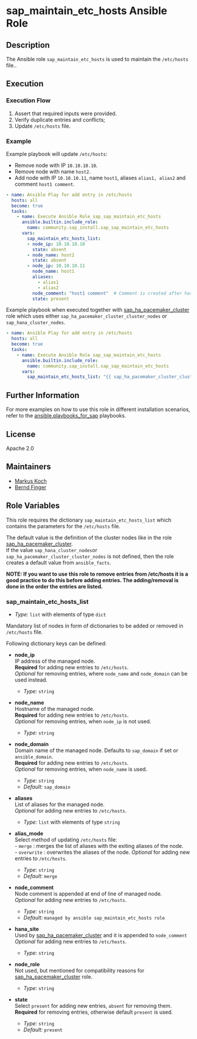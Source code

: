 <!-- BEGIN Title -->
# sap_maintain_etc_hosts Ansible Role
<!-- END Title -->

## Description
<!-- BEGIN Description -->
The Ansible role `sap_maintain_etc_hosts` is used to maintain the `/etc/hosts` file..
<!-- END Description -->

<!-- BEGIN Dependencies -->
<!-- END Dependencies -->

<!-- BEGIN Prerequisites -->
<!-- END Prerequisites -->

## Execution
<!-- BEGIN Execution -->
<!-- END Execution -->

<!-- BEGIN Execution Recommended -->
<!-- END Execution Recommended -->

### Execution Flow
<!-- BEGIN Execution Flow -->
1. Assert that required inputs were provided.
2. Verify duplicate entries and conflicts;
3. Update `/etc/hosts` file.
<!-- END Execution Flow -->

### Example
<!-- BEGIN Execution Example -->
Example playbook will update `/etc/hosts`:
- Remove node with IP `10.10.10.10`.
- Remove node with name `host2`.
- Add node with IP `10.10.10.11`, name `host1`, aliases `alias1, alias2` and comment `host1 comment`.
```yaml
- name: Ansible Play for add entry in /etc/hosts
  hosts: all
  become: true
  tasks:
    - name: Execute Ansible Role sap_sap_maintain_etc_hosts
      ansible.builtin.include_role:
        name: community.sap_install.sap_sap_maintain_etc_hosts
      vars:
        sap_maintain_etc_hosts_list:
        - node_ip: 10.10.10.10
          state: absent
        - node_name: host2
          state: absent
        - node_ip: 10.10.10.11
          node_name: host1
          aliases:
            - alias1
            - alias2
          node_comment: "host1 comment"  # Comment is created after hash sign (defaults to hana_site)
          state: present
```

Example playbook when executed together with [sap_ha_pacemaker_cluster](https://github.com/sap-linuxlab/community.sap_install/tree/main/roles/sap_ha_pacemaker_cluster) role which uses either `sap_ha_pacemaker_cluster_cluster_nodes` or `sap_hana_cluster_nodes`.
```yaml
- name: Ansible Play for add entry in /etc/hosts
  hosts: all
  become: true
  tasks:
    - name: Execute Ansible Role sap_sap_maintain_etc_hosts
      ansible.builtin.include_role:
        name: community.sap_install.sap_sap_maintain_etc_hosts
      vars:
        sap_maintain_etc_hosts_list: "{{ sap_ha_pacemaker_cluster_cluster_nodes }}"
```
<!-- END Execution Example -->

<!-- BEGIN Role Tags -->
<!-- END Role Tags -->

<!-- BEGIN Further Information -->
## Further Information
For more examples on how to use this role in different installation scenarios, refer to the [ansible.playbooks_for_sap](https://github.com/sap-linuxlab/ansible.playbooks_for_sap) playbooks.
<!-- END Further Information -->

## License
<!-- BEGIN License -->
Apache 2.0
<!-- END License -->

## Maintainers
<!-- BEGIN Maintainers -->
- [Markus Koch](https://github.com/rhmk)
- [Bernd Finger](https://github.com/berndfinger)
<!-- END Maintainers -->

## Role Variables
<!-- BEGIN Role Variables -->

This role requires the dictionary `sap_maintain_etc_hosts_list` which contains the parameters for the `/etc/hosts` file.

The default value is the definition of the cluster nodes like in the role [sap_ha_pacemaker_cluster](https://github.com/sap-linuxlab/community.sap_install/tree/main/roles/sap_ha_pacemaker_cluster).</br>
If the value `sap_hana_cluster_nodes`or `sap_ha_pacemaker_cluster_cluster_nodes` is not defined, then the role creates a default value from `ansible_facts`.

**NOTE: If you want to use this role to remove entries from /etc/hosts it is a good practice to do this before adding entries. The adding/removal is done in the order the entries are listed.**

### sap_maintain_etc_hosts_list

- _Type:_ `list` with elements of type `dict`

Mandatory list of nodes in form of dictionaries to be added or removed in `/etc/hosts` file.

Following dictionary keys can be defined:
- **node_ip**<br>
    IP address of the managed node.<br>
    **Required** for adding new entries to `/etc/hosts`.</br>
    _Optional_ for removing entries, where `node_name` and `node_domain` can be used instead.

    - _Type:_ `string`

- **node_name**<br>
    Hostname of the managed node.<br>
    **Required** for adding new entries to `/etc/hosts`.</br>
    _Optional_ for removing entries, when `node_ip` is not used.

    - _Type:_ `string`

- **node_domain**<br>
    Domain name of the managed node. Defaults to `sap_domain` if set or `ansible_domain`.<br>
    **Required** for adding new entries to `/etc/hosts`.</br>
    _Optional_ for removing entries, when `node_name` is used.

    - _Type:_ `string`
    - _Default:_ `sap_domain`

- **aliases**<br>
    List of aliases for the managed node.<br>
    _Optional_ for adding new entries to `/etc/hosts`.

    - _Type:_ `list` with elements of type `string`

- **alias_mode**<br>
    Select method of updating `/etc/hosts` file:<br>
        - `merge` : merges the list of aliases with the exiting aliases of the node.<br>
        - `overwrite` : overwrites the aliases of the node. 
    _Optional_ for adding new entries to `/etc/hosts`.

    - _Type:_ `string`
    - _Default:_ `merge`    

- **node_comment**<br>
    Node comment is appended at end of line of managed node.<br>
    _Optional_ for adding new entries to `/etc/hosts`.

    - _Type:_ `string`
    - _Default:_ `managed by ansible sap_maintain_etc_hosts role`

- **hana_site**<br>
    Used by [sap_ha_pacemaker_cluster](https://github.com/sap-linuxlab/community.sap_install/tree/main/roles/sap_ha_pacemaker_cluster) and it is appended to `node_comment`<br>
    _Optional_ for adding new entries to `/etc/hosts`.

    - _Type:_ `string`

- **node_role**<br>
    Not used, but mentioned for compatibility reasons for [sap_ha_pacemaker_cluster](https://github.com/sap-linuxlab/community.sap_install/tree/main/roles/sap_ha_pacemaker_cluster) role.<br>

    - _Type:_ `string`

- **state**<br>
    Select `present` for adding new entries, `absent` for removing them.<br>
    **Required** for removing entries, otherwise default `present` is used.

    - _Type:_ `string`
    - _Default:_ `present`   
<!-- END Role Variables -->